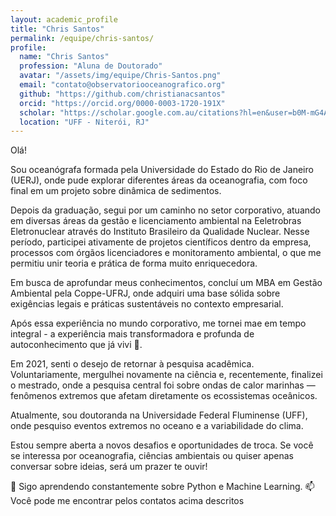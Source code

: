 ```yaml
---
layout: academic_profile
title: "Chris Santos"
permalink: /equipe/chris-santos/
profile:
  name: "Chris Santos"
  profession: "Aluna de Doutorado"
  avatar: "/assets/img/equipe/Chris-Santos.png"
  email: "contato@observatoriooceanografico.org"
  github: "https://github.com/christianacsantos"
  orcid: "https://orcid.org/0000-0003-1720-191X"
  scholar: "https://scholar.google.com.au/citations?hl=en&user=b0M-mG4AAAAJ"
  location: "UFF - Niterói, RJ"
---
```


Olá! 

Sou oceanógrafa formada pela Universidade do Estado do Rio de Janeiro (UERJ), onde pude explorar diferentes áreas da oceanografia, com foco final em um projeto sobre dinâmica de sedimentos.

Depois da graduação, segui por um caminho no setor corporativo, atuando em diversas áreas da gestão e licenciamento ambiental na Eeletrobras Eletronuclear através do Instituto Brasileiro da Qualidade Nuclear. Nesse período, participei ativamente de projetos científicos dentro da empresa, processos com órgãos licenciadores e monitoramento ambiental, o que me permitiu unir teoria e prática de forma muito enriquecedora.

Em busca de aprofundar meus conhecimentos, concluí um MBA em Gestão Ambiental pela Coppe-UFRJ, onde adquiri uma base sólida sobre exigências legais e práticas sustentáveis no contexto empresarial.

Após essa experiência no mundo corporativo, me tornei mae em tempo integral -  a experiência mais transformadora e profunda de autoconhecimento que já vivi 💞️.

Em 2021, senti o desejo de retornar à pesquisa acadêmica. Voluntariamente, mergulhei novamente na ciência e, recentemente, finalizei o mestrado, onde a pesquisa central foi sobre ondas de calor marinhas — fenômenos extremos que afetam diretamente os ecossistemas oceânicos.

Atualmente, sou doutoranda na Universidade Federal Fluminense (UFF), onde pesquiso eventos extremos no oceano e a variabilidade do clima.

Estou sempre aberta a novos desafios e oportunidades de troca. Se você se interessa por oceanografia, ciências ambientais ou quiser apenas conversar sobre ideias, será um prazer te ouvir!

📖 Sigo aprendendo constantemente sobre Python e Machine Learning.
📫 Você pode me encontrar pelos contatos acima descritos
